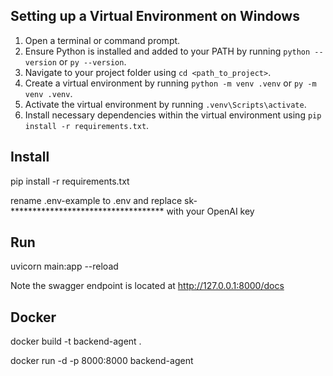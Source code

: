 

## Setting up a Virtual Environment on Windows

1. Open a terminal or command prompt.
2. Ensure Python is installed and added to your PATH by running `python --version` or `py --version`.
3. Navigate to your project folder using `cd <path_to_project>`.
4. Create a virtual environment by running `python -m venv .venv` or `py -m venv .venv`.
5. Activate the virtual environment by running `.venv\Scripts\activate`.
6. Install necessary dependencies within the virtual environment using `pip install -r requirements.txt`.

## Install
pip install -r requirements.txt

rename .env-example to .env and replace sk-*********************************** with your OpenAI key

## Run
uvicorn main:app --reload

Note the swagger endpoint is located at http://127.0.0.1:8000/docs

## Docker

docker build -t backend-agent . 

docker run -d -p 8000:8000 backend-agent
